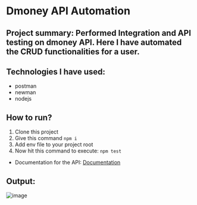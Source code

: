 # Dmoney API Automation 
## Project summary: Performed Integration and API testing on dmoney API. Here I have automated the CRUD functionalities for a user. 

## Technologies I have used: 
- postman
- newman
- nodejs

## How to run?
1. Clone this project
2. Give this command `npm i`
3. Add env file to your project root
4. Now hit this command to execute:
   ```npm test```

- Documentation for the API: [Documentation](https://documenter.getpostman.com/view/37996569/2sB2cbbzWK)

## Output:
![image](https://github.com/user-attachments/assets/adb3419f-805b-4df9-aad6-0c44e7894bdb)


  
